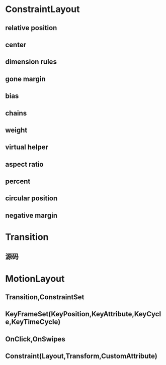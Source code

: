 # ConstraintLayout

## relative position
## center
## dimension rules
## gone margin
## bias
## chains
## weight
## virtual helper
## aspect ratio
## percent
## circular position
## negative margin

# Transition
## 源码

# MotionLayout

## Transition,ConstraintSet
## KeyFrameSet(KeyPosition,KeyAttribute,KeyCycle,KeyTimeCycle)
## OnClick,OnSwipes
## Constraint(Layout,Transform,CustomAttribute)